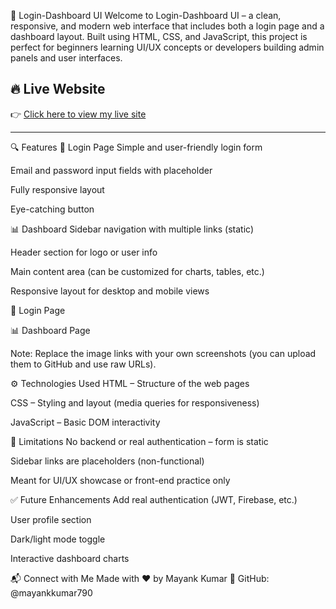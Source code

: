🔐 Login-Dashboard UI
Welcome to Login-Dashboard UI – a clean, responsive, and modern web interface that includes both a login page and a dashboard layout. Built using HTML, CSS, and JavaScript, this project is perfect for beginners learning UI/UX concepts or developers building admin panels and user interfaces.

## 🔥 Live Website

👉 [Click here to view my live site](https://https://log-in-page-dashboard.netlify.app/) 

---

🔍 Features
🔐 Login Page
Simple and user-friendly login form

Email and password input fields with placeholder

Fully responsive layout

Eye-catching button

📊 Dashboard
Sidebar navigation with multiple links (static)

Header section for logo or user info

Main content area (can be customized for charts, tables, etc.)

Responsive layout for desktop and mobile views

🔐 Login Page

📊 Dashboard Page

Note: Replace the image links with your own screenshots (you can upload them to GitHub and use raw URLs).

⚙️ Technologies Used
HTML – Structure of the web pages

CSS – Styling and layout (media queries for responsiveness)

JavaScript – Basic DOM interactivity

🚫 Limitations
No backend or real authentication – form is static

Sidebar links are placeholders (non-functional)

Meant for UI/UX showcase or front-end practice only

✅ Future Enhancements
Add real authentication (JWT, Firebase, etc.)

User profile section

Dark/light mode toggle

Interactive dashboard charts

📬 Connect with Me
Made with ❤️ by Mayank Kumar
🔗 GitHub: @mayankkumar790
